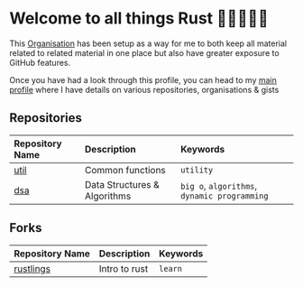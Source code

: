 # Welcome to all things Rust 👋🏿👨🏿‍💻

This [Organisation](https://docs.github.com/en/organizations/collaborating-with-groups-in-organizations/about-organizations) has been setup as a way for me to both keep all material related to related material in one place but also have greater exposure to GitHub features.

Once you have had a look through this profile, you can head to my [main profile](https://github.com/topheruk) where I have details on various repositories, organisations & gists

## Repositories

|Repository Name|Description|Keywords|
|:----|:----|:----|
|[util](https://github.com/topheruk-rust/util)|Common functions|`utility`|
|[dsa](https://github.com/topheruk-rust/dsa)|Data Structures & Algorithms|`big o`, `algorithms`, `dynamic programming`|

<!-- TODO -->
## Forks

|Repository Name|Description|Keywords|
|:----|:----|:----|
|[rustlings](https://github.com/topheruk-rust/rustlings)|Intro to rust|`learn`|

